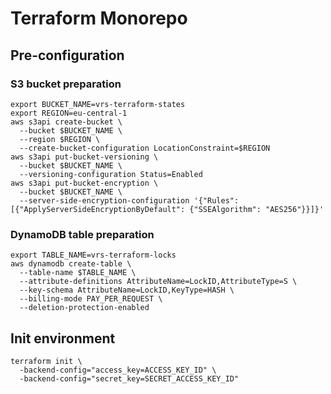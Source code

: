 # Terraform Monorepo


## Pre-configuration

### S3 bucket preparation

```
export BUCKET_NAME=vrs-terraform-states
export REGION=eu-central-1
aws s3api create-bucket \
  --bucket $BUCKET_NAME \
  --region $REGION \
  --create-bucket-configuration LocationConstraint=$REGION
aws s3api put-bucket-versioning \
  --bucket $BUCKET_NAME \
  --versioning-configuration Status=Enabled
aws s3api put-bucket-encryption \
  --bucket $BUCKET_NAME \
  --server-side-encryption-configuration '{"Rules": [{"ApplyServerSideEncryptionByDefault": {"SSEAlgorithm": "AES256"}}]}'
```

### DynamoDB table preparation

```
export TABLE_NAME=vrs-terraform-locks
aws dynamodb create-table \
  --table-name $TABLE_NAME \
  --attribute-definitions AttributeName=LockID,AttributeType=S \
  --key-schema AttributeName=LockID,KeyType=HASH \
  --billing-mode PAY_PER_REQUEST \
  --deletion-protection-enabled
```

## Init environment

```shell
terraform init \
  -backend-config="access_key=ACCESS_KEY_ID" \
  -backend-config="secret_key=SECRET_ACCESS_KEY_ID"
```
